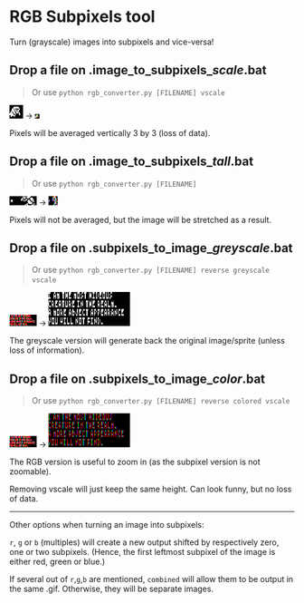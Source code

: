 # RGB Subpixels tool

Turn (grayscale) images into subpixels and vice-versa!

## Drop a file on .image_to_subpixels_*scale*.bat
>Or use `python rgb_converter.py [FILENAME] vscale`

![Ghost grayscale](ghost.gif) → ![Ghost subpixels](ghost.subpixels_small_R.gif)

Pixels will be averaged vertically 3 by 3 (loss of data).

## Drop a file on .image_to_subpixels_*tall*.bat 
>Or use `python rgb_converter.py [FILENAME]`

![Bird grayscale](bird.gif) → ![Bird tall subpixels](bird.subpixels_tall_R.gif)

Pixels will not be averaged, but the image will be stretched as a result.

## Drop a file on .subpixels_to_image_*greyscale*.bat

>Or use `python rgb_converter.py [FILENAME] reverse greyscale vscale` 

![Subpixel text](abject.png) → ![Grayscale text](abject.fullpixels_full_grayscale.png) 

The greyscale version will generate back the original image/sprite (unless loss of information).

## Drop a file on .subpixels_to_image_*color*.bat

>Or use `python rgb_converter.py [FILENAME] reverse colored vscale`

![Subpixel text](abject.png) → ![RGB colored text](abject.fullpixels_full_color.png)

The RGB version is useful to zoom in (as the subpixel version is not zoomable).

Removing vscale will just keep the same height. Can look funny, but no loss of data.

----

Other options when turning an image into subpixels:

`r`, `g` or `b` (multiples) will create a new output shifted by respectively zero, one or two subpixels. (Hence, the first leftmost subpixel of the image is either red, green or blue.)

If several out of `r`,`g`,`b` are mentioned, `combined` will allow them to be output in the same .gif. Otherwise, they will be separate images.